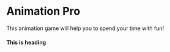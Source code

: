 # Animation Pro
This animation game will help you to spend your time with fun!

#### This is heading
